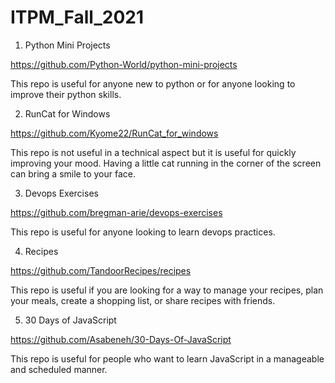 # ITPM_Fall_2021

1. Python Mini Projects

https://github.com/Python-World/python-mini-projects

This repo is useful for anyone new to python or for anyone looking to improve their python skills.

2. RunCat for Windows

https://github.com/Kyome22/RunCat_for_windows

This repo is not useful in a technical aspect but it is useful for quickly improving your mood. Having a little cat running in the corner of the screen can bring a smile to your face.

3. Devops Exercises

https://github.com/bregman-arie/devops-exercises

This repo is useful for anyone looking to learn devops practices.

4. Recipes

https://github.com/TandoorRecipes/recipes

This repo is useful if you are looking for a way to manage your recipes, plan your meals, create a shopping list, or share recipes with friends.

5. 30 Days of JavaScript

https://github.com/Asabeneh/30-Days-Of-JavaScript

This repo is useful for people who want to learn JavaScript in a manageable and scheduled manner.
